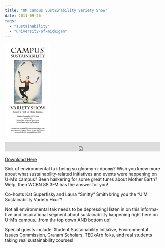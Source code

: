 ```yaml
---
title: "UM Campus Sustainability Variety Show"
date: 2011-09-26
tags: 
  - "sustainability"
  - "university-of-michigan"
---
```


![Picture](images/4312389_orig1.jpg)

<iframe src="https://archive.org/embed/SNREHotInHere/2011-09-26_UMVarietyShow.mp3" width="500" height="30" frameborder="0" webkitallowfullscreen="true" mozallowfullscreen="true" allowfullscreen></iframe>

[Download Here](https://archive.org/download/SNREHotInHere/2011-09-26_UMVarietyShow.mp3)

Sick of envi­ron­mental talk being so gloomy-​​n-​​doomy? Wish you knew more about what sustainability-​​related ini­tia­tives and events were hap­pening on U-M’s campus? Been han­kering for some great tunes about Mother Earth? Welp, then WCBN 88.3FM has the answer for you!  
  
Co-​​hosts Kat Superfisky and Laura “Smitty” Smith bring you the “U’M Sustainability Variety Hour”!  
  
Not all envi­ron­mental talk needs to be depressing! listen in on this infor­ma­tive and inspi­ra­tional segment about sus­tain­ability hap­pening right here on U-M’s campus…from the top down AND bottom up!  
  
Special guests include: Student Sustainability Initiative, Environmental Issues Commission, Graham Scholars, TEDxArb folks, and real students taking real sus­tain­ability courses!
